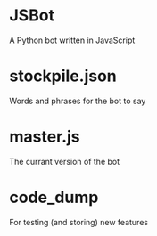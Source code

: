 # JSBot
A Python bot written in JavaScript

# stockpile.json

Words and phrases for the bot to say

# master.js

The currant version of the bot

# code_dump

For testing (and storing) new features 
